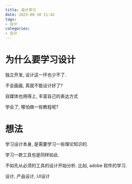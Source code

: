 ```yaml
---
title: 设计学习
date: 2023-08-30 11:42
tags:
- 设计
categories:
- 设计
---
```


# 为什么要学习设计

独立开发, 设计这一环也少不了. 

不会画画, 真就不能设计好了? 

自媒体也用得上, 丰富自己的表达方式

学会了, 哪怕做一些教程呢? 

# 想法

学习设计本身, 是需要学习一些理论知识的. 

学习一款工具也是同样如此. 

不如先从必须的工具的设计开始分析. 
比如, adobe 软件的学习. 

设计, 产品设计, UI设计

